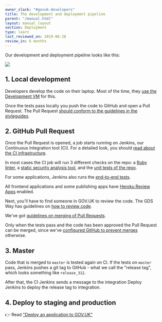 ```yaml
---
owner_slack: "#govuk-developers"
title: The development and deployment pipeline
parent: "/manual.html"
layout: manual_layout
section: Deployment
type: learn
last_reviewed_on: 2019-08-28
review_in: 6 months
---
```


Our development and deployment pipeline looks like this:

<img src="https://docs.google.com/drawings/d/e/2PACX-1vScz6LD_vuXiLH8Nug-29qil0U1m-0p9axgTDAR9_pXRsyTes1sDix45vVQtgjJ4q_msUKDU6fxXuha/pub?w=1289&amp;h=178">

## 1. Local development

Developers develop the code on their laptop. Most of the time, they [use the Development VM](/manual/get-started.html) for this.

Once the tests pass locally you push the code to GitHub and open a Pull Request. The Pull Request [should conform to the guidelines in the styleguides](https://github.com/alphagov/styleguides/blob/master/pull-requests.md).

## 2. GitHub Pull Request

Once the Pull Request is opened, a job starts running on Jenkins, our Continuous Integration tool (CI). For a detailed look, you should [read about the CI infrastructure](/manual/jenkins-ci.html).

In most cases the CI job will run 3 different checks on the repo: a [Ruby linter](/manual/lint-ruby-code.html), a [static security analysis tool](/manual/brakeman.html), and the [unit tests of the repo](/manual/testing.html).

For some applications, Jenkins also runs the [end-to-end tests](/manual/publishing-e2e-tests.html).

All frontend applications and some publishing apps have [Heroku Review Apps](/manual/review-apps.html) enabled.

Next, you'll have to find someone in GOV.UK to review the code. The GDS Way has guidelines on [how to review code](https://gds-way.cloudapps.digital/manuals/code-review-guidelines.html).

We've got [guidelines on merging of Pull Requests](/manual/merge-pr.html).

Only when the tests pass and the code has been approved the Pull Request can be merged, since we've [configured GitHub to prevent merges](/manual/configure-github-repo.html) otherwise.

## 3. Master

Code that is merged to `master` is tested again on CI. If the tests on `master` pass, Jenkins pushes a git tag to GitHub - what we call the "release tag", which looks something like `release_312`.

After that, the CI Jenkins sends a message to the integration Deploy Jenkins to deploy the release tag to integration.

## 4. Deploy to staging and production

👉 Read ["Deploy an application to GOV.UK"](/manual/deploying.html)

